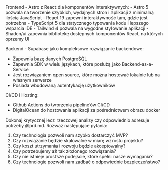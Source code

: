 <tech-stack>
Frontend - Astro z React dla komponentów interaktywnych:
- Astro 5 pozwala na tworzenie szybkich, wydajnych stron i aplikacji z minimalną ilością JavaScript
- React 19 zapewni interaktywność tam, gdzie jest potrzebna
- TypeScript 5 dla statycznego typowania kodu i lepszego wsparcia IDE
- Tailwind 4 pozwala na wygodne stylowanie aplikacji
- Shadcn/ui zapewnia bibliotekę dostępnych komponentów React, na których oprzemy UI

Backend - Supabase jako kompleksowe rozwiązanie backendowe:
- Zapewnia bazę danych PostgreSQL
- Zapewnia SDK w wielu językach, które posłużą jako Backend-as-a-Service
- Jest rozwiązaniem open source, które można hostować lokalnie lub na własnym serwerze
- Posiada wbudowaną autentykację użytkowników

CI/CD i Hosting:
- Github Actions do tworzenia pipeline’ów CI/CD
- DigitalOcean do hostowania aplikacji za pośrednictwem obrazu docker
</tech-stack>

Dokonaj krytycznej lecz rzeczowej analizy czy <tech-stack> odpowiednio adresuje potrzeby @prd.md. Rozważ następujące pytania:
1. Czy technologia pozwoli nam szybko dostarczyć MVP?
2. Czy rozwiązanie będzie skalowalne w miarę wzrostu projektu?
3. Czy koszt utrzymania i rozwoju będzie akceptowalny?
4. Czy potrzebujemy aż tak złożonego rozwiązania?
5. Czy nie istnieje prostsze podejście, które spełni nasze wymagania?
6. Czy technologie pozwoli nam zadbać o odpowiednie bezpieczeństwo?
